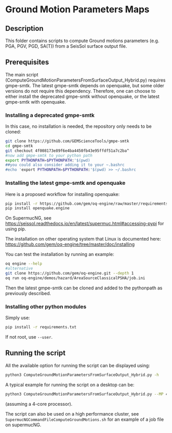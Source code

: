 # Ground Motion Parameters Maps

## Description

This folder contains scripts to compute Ground motions parameters
(e.g. PGA, PGV, PGD, SA(T)) from a SeisSol surface output file.

## Prerequisites

The main script (ComputeGroundMotionParametersFromSurfaceOutput_Hybrid.py)
requires gmpe-smtk. The latest gmpe-smtk depends on openquake, but some older
versions do not require this dependency. Therefore, one can choose to either
install the deprecated gmpe-smtk without openquake, or the latest gmpe-smtk with
openquake.

### Installing a deprecated gmpe-smtk

In this case, no installation is needed, the repository only needs to be cloned:

```bash
git clone https://github.com/GEMScienceTools/gmpe-smtk
cd gmpe-smtk
git checkout 4f008173e89f6e4ba4450fb43e95ffdf51a7c2ba^
#now add gmpe-smtk to your python path
export PYTHONPATH=$PYTHONPATH:'$(pwd)
##you could also consider adding it to your ~.bashrc
#echo 'export PYTHONPATH=$PYTHONPATH:'$(pwd) >> ~/.bashrc

```

### Installing the latest gmpe-smtk and openquake

Here is a proposed workflow for installing openquake:

<!-- markdownlint-disable MD013 -->
```bash
pip install -r https://github.com/gem/oq-engine/raw/master/requirements-py311-linux64.txt openquake.engine
pip install openquake.engine
```
<!-- markdownlint-enable MD013 -->

On SupermucNG, see <https://seissol.readthedocs.io/en/latest/supermuc.html#accessing-pypi>
for using pip.

The installation on other operating system that Linux is documented here:
<https://github.com/gem/oq-engine/tree/master/doc/installing>

You can test the installation by running an example:

```bash
oq engine --help
#alternative
git clone https://github.com/gem/oq-engine.git --depth 1
oq run oq-engine/demos/hazard/AreaSourceClassicalPSHA/job.ini
```

Then the latest gmpe-smtk can be cloned and added to the pythonpath as previously
described.

### Installing other python modules

Simply use:

```bash
pip install -r requirements.txt
```

If not root, use ``--user``.

## Running the script

All the available option for running the script can be displayed using:

```bash
python3 ComputeGroundMotionParametersFromSurfaceOutput_Hybrid.py -h
```

A typical example for running the script on a desktop can be:

<!-- markdownlint-disable MD013 -->
```bash
python3 ComputeGroundMotionParametersFromSurfaceOutput_Hybrid.py --MP 4 prefix-surface.xdmf --noMPI
```
<!-- markdownlint-enable MD013 -->

(assuming a 4-core processor).

The script can also be used on a high performance cluster, see
`SupermucNGCommandFileComputeGroundMotions.sh` for an example of a job file on supermucNG.
